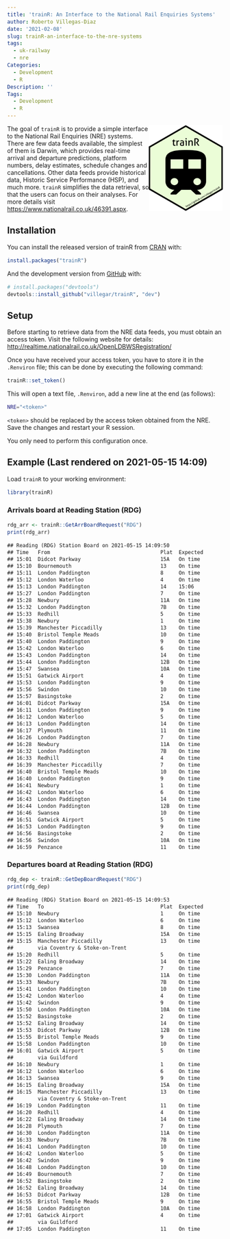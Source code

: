```yaml
---
title: 'trainR: An Interface to the National Rail Enquiries Systems'
author: Roberto Villegas-Diaz
date: '2021-02-08'
slug: trainR-an-interface-to-the-nre-systems
tags:
  - uk-railway
  - nre
Categories:
  - Development
  - R
Description: ''
Tags:
  - Development
  - R
---
```


<img src="https://raw.githubusercontent.com/villegar/trainR/main/inst/images/logo.png" alt="logo" align="right" height=200px/>

The goal of `trainR` is to provide a simple interface to the 
National Rail Enquiries (NRE) systems. There are few data feeds 
available, the simplest of them is Darwin, which provides real-time 
arrival and departure predictions, platform numbers, delay estimates, 
schedule changes and cancellations. Other data feeds provide historical 
data, Historic Service Performance (HSP), and much more. `trainR` 
simplifies the data retrieval, so that the users can focus on their 
analyses. For more details visit 
https://www.nationalrail.co.uk/46391.aspx.

## Installation

You can install the released version of trainR from [CRAN](https://CRAN.R-project.org) with:

``` r
install.packages("trainR")
```

And the development version from [GitHub](https://github.com/) with:

``` r
# install.packages("devtools")
devtools::install_github("villegar/trainR", "dev")
```

## Setup
Before starting to retrieve data from the NRE data feeds, you must obtain an access token. 
Visit the following website for details: http://realtime.nationalrail.co.uk/OpenLDBWSRegistration/

Once you have received your access token, you have to store it in the `.Renviron` file; this can be 
done by executing the following command:


```r
trainR::set_token()
```

This will open a text file, `.Renviron`, add a new line at the end (as follows):

```bash
NRE="<token>"
```

`<token>` should be replaced by the access token obtained from the NRE. Save the changes and restart 
your R session.

You only need to perform this configuration once.

## Example (Last rendered on 2021-05-15 14:09)

Load `trainR` to your working environment:

```r
library(trainR)
```

### Arrivals board at Reading Station (RDG)


```r
rdg_arr <- trainR::GetArrBoardRequest("RDG")
print(rdg_arr)
```

```
## Reading (RDG) Station Board on 2021-05-15 14:09:50
## Time   From                                    Plat  Expected
## 15:01  Didcot Parkway                          15A   On time
## 15:10  Bournemouth                             13    On time
## 15:11  London Paddington                       8     On time
## 15:12  London Waterloo                         4     On time
## 15:13  London Paddington                       14    15:06
## 15:27  London Paddington                       7     On time
## 15:28  Newbury                                 11A   On time
## 15:32  London Paddington                       7B    On time
## 15:33  Redhill                                 5     On time
## 15:38  Newbury                                 1     On time
## 15:39  Manchester Piccadilly                   13    On time
## 15:40  Bristol Temple Meads                    10    On time
## 15:40  London Paddington                       9     On time
## 15:42  London Waterloo                         6     On time
## 15:43  London Paddington                       14    On time
## 15:44  London Paddington                       12B   On time
## 15:47  Swansea                                 10A   On time
## 15:51  Gatwick Airport                         4     On time
## 15:53  London Paddington                       9     On time
## 15:56  Swindon                                 10    On time
## 15:57  Basingstoke                             2     On time
## 16:01  Didcot Parkway                          15A   On time
## 16:11  London Paddington                       9     On time
## 16:12  London Waterloo                         5     On time
## 16:13  London Paddington                       14    On time
## 16:17  Plymouth                                11    On time
## 16:26  London Paddington                       7     On time
## 16:28  Newbury                                 11A   On time
## 16:32  London Paddington                       7B    On time
## 16:33  Redhill                                 4     On time
## 16:39  Manchester Piccadilly                   7     On time
## 16:40  Bristol Temple Meads                    10    On time
## 16:40  London Paddington                       9     On time
## 16:41  Newbury                                 1     On time
## 16:42  London Waterloo                         6     On time
## 16:43  London Paddington                       14    On time
## 16:44  London Paddington                       12B   On time
## 16:46  Swansea                                 10    On time
## 16:51  Gatwick Airport                         5     On time
## 16:53  London Paddington                       9     On time
## 16:56  Basingstoke                             2     On time
## 16:56  Swindon                                 10A   On time
## 16:59  Penzance                                11    On time
```

### Departures board at Reading Station (RDG)


```r
rdg_dep <- trainR::GetDepBoardRequest("RDG")
print(rdg_dep)
```

```
## Reading (RDG) Station Board on 2021-05-15 14:09:53
## Time   To                                      Plat  Expected
## 15:10  Newbury                                 1     On time
## 15:12  London Waterloo                         6     On time
## 15:13  Swansea                                 8     On time
## 15:15  Ealing Broadway                         15A   On time
## 15:15  Manchester Piccadilly                   13    On time
##        via Coventry & Stoke-on-Trent           
## 15:20  Redhill                                 5     On time
## 15:22  Ealing Broadway                         14    On time
## 15:29  Penzance                                7     On time
## 15:30  London Paddington                       11A   On time
## 15:33  Newbury                                 7B    On time
## 15:41  London Paddington                       10    On time
## 15:42  London Waterloo                         4     On time
## 15:42  Swindon                                 9     On time
## 15:50  London Paddington                       10A   On time
## 15:52  Basingstoke                             2     On time
## 15:52  Ealing Broadway                         14    On time
## 15:53  Didcot Parkway                          12B   On time
## 15:55  Bristol Temple Meads                    9     On time
## 15:58  London Paddington                       10    On time
## 16:01  Gatwick Airport                         5     On time
##        via Guildford                           
## 16:10  Newbury                                 1     On time
## 16:12  London Waterloo                         6     On time
## 16:13  Swansea                                 9     On time
## 16:15  Ealing Broadway                         15A   On time
## 16:15  Manchester Piccadilly                   13    On time
##        via Coventry & Stoke-on-Trent           
## 16:19  London Paddington                       11    On time
## 16:20  Redhill                                 4     On time
## 16:22  Ealing Broadway                         14    On time
## 16:28  Plymouth                                7     On time
## 16:30  London Paddington                       11A   On time
## 16:33  Newbury                                 7B    On time
## 16:41  London Paddington                       10    On time
## 16:42  London Waterloo                         5     On time
## 16:42  Swindon                                 9     On time
## 16:48  London Paddington                       10    On time
## 16:49  Bournemouth                             7     On time
## 16:52  Basingstoke                             2     On time
## 16:52  Ealing Broadway                         14    On time
## 16:53  Didcot Parkway                          12B   On time
## 16:55  Bristol Temple Meads                    9     On time
## 16:58  London Paddington                       10A   On time
## 17:01  Gatwick Airport                         4     On time
##        via Guildford                           
## 17:05  London Paddington                       11    On time
```
